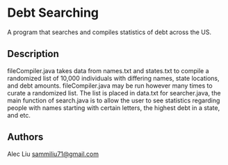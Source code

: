 # Debt Searching

A program that searches and compiles statistics of debt across the US.

## Description

fileCompiler.java takes data from names.txt and states.txt to compile a randomized list of 10,000 individuals with differing names, state locations, and debt amounts. fileCompiler.java may be run however many times to curate a randomized list. The list is placed in data.txt for searcher.java, the main function of search.java is to allow the user to see statistics regarding people with names starting with certain letters, the highest debt in a state, and etc.

## Authors

Alec Liu
sammiliu71@gmail.com
